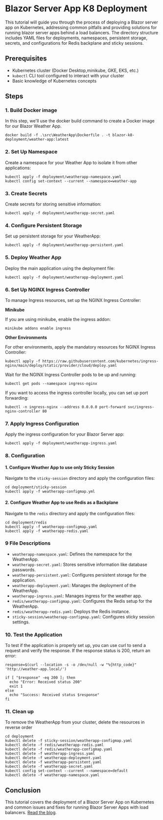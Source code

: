 # Blazor Server App K8 Deployment
This tutorial will guide you through the process of deploying a Blazor server app on Kubernetes, addressing common pitfalls and providing solutions for running blazor server apps behind a load balancers. The directory structure includes YAML files for deployments, namespaces, persistent storage, secrets, and configurations for Redis backplane and sticky sessions.

## Prerequisites
* Kubernetes cluster (Docker Desktop,minikube, GKE, EKS, etc.)
*  `kubectl` CLI tool configured to interact with your cluster
*  Basic knowledge of Kubernetes concepts

## Steps

### 1. Build Docker image
In this step, we'll use the docker build command to create a Docker image for our Blazor Weather App.
```shell
docker build -f .\src\WeatherApp\Dockerfile . -t blazor-k8-deployment/weather-app:latest
```

### 2. Set Up Namespace 
Create a namespace for your Weather App to isolate it from other applications:
```shell
kubectl apply -f deployment/weatherapp-namespace.yaml
kubectl config set-context --current --namespace=weather-app 
```

### 3. Create Secrets
Create secrets for storing sensitive information:
```shell
kubectl apply -f deployment/weatherapp-secret.yaml 
```

### 4. Configure Persistent Storage
Set up persistent storage for your WeatherApp:
```shell
kubectl apply -f deployment/weatherapp-persistent.yaml
```

### 5. Deploy Weather App
Deploy the main application using the deployment file:
```shell
kubectl apply -f deployment/weatherapp-deployment.yaml
```

### 6. Set Up NGINX Ingress Controller
To manage Ingress resources, set up the NGINX Ingress Controller:

**Minikube**

If you are using minikube, enable the ingress addon:
```shell
minikube addons enable ingress
```

**Other Environments**

For other environments, apply the mandatory resources for NGINX Ingress Controller:
```shell
kubectl apply -f https://raw.githubusercontent.com/kubernetes/ingress-nginx/main/deploy/static/provider/cloud/deploy.yaml
```

Wait for the NGINX Ingress Controller pods to be up and running:
```shell
kubectl get pods --namespace ingress-nginx
```
If you want to access the ingress controller locally, you can set up port forwarding:

```shell
kubectl -n ingress-nginx --address 0.0.0.0 port-forward svc/ingress-nginx-controller 80
```

### 7. Apply Ingress Configuration
Apply the ingress configuration for your Blazor Server app:
```shell
kubectl apply -f deployment/weatherapp-ingress.yaml
```

### 8. Configuration

#### 1. Configure Weather App to use only Sticky Session
Navigate to the `sticky-session` directory and apply the configuration files:

```shell
cd deployment/sticky-session
kubectl apply -f weatherapp-configmap.yml
```

#### 2. Configure Weather App to use Redis as a Backplane

Navigate to the `redis` directory and apply the configuration files:

```shell
cd deployment/redis
kubectl apply -f weatherapp-configmap.yaml
kubectl apply -f weatherapp-redis.yaml
```

### 9 File Descriptions

* `weatherapp-namespace.yaml`: Defines the namespace for the WeatherApp.
* `weatherapp-secret.yaml`: Stores sensitive information like database passwords.
* `weatherapp-persistent.yaml`: Configures persistent storage for the application.
* `weatherapp-deployment.yaml`: Manages the deployment of the WeatherApp.
* `weatherapp-ingress.yaml`: Manages ingress for the weather app.
* `redis/weatherapp-configmap.yaml`: Configures the Redis setup for the WeatherApp.
* `redis/weatherapp-redis.yaml`: Deploys the Redis instance.
* `sticky-session/weatherapp-configmap.yaml`: Configures sticky session settings.

### 10. Test the Application
To test if the application is properly set up, you can use curl to send a request and verify the response. If the response status is 200, return an error:
```shell
response=$(curl --location -s -o /dev/null -w "%{http_code}" 'http://weather-app.local/')

if [ "$response" -eq 200 ]; then
  echo "Error: Received status 200"
  exit 1
else
  echo "Success: Received status $response"
fi
```


### 11. Clean up
To remove the WeatherApp from your cluster, delete the resources in reverse order
```shell
cd deployment
kubectl delete -f sticky-session/weatherapp-configmap.yaml
kubectl delete -f redis/weatherapp-redis.yaml
kubectl delete -f redis/weatherapp-configmap.yaml
kubectl delete -f weatherapp-ingress.yaml
kubectl delete -f weatherapp-deployment.yaml
kubectl delete -f weatherapp-persistent.yaml
kubectl delete -f weatherapp-secret.yaml
kubectl config set-context --current --namespace=default
kubectl delete -f weatherapp-namespace.yaml
```

##  Conclusion
This tutorial covers the deployment of a Blazor Server App on Kubernetes and common issues and fixes for running Blazor Server Apps with load balancers. [Read the blog]().